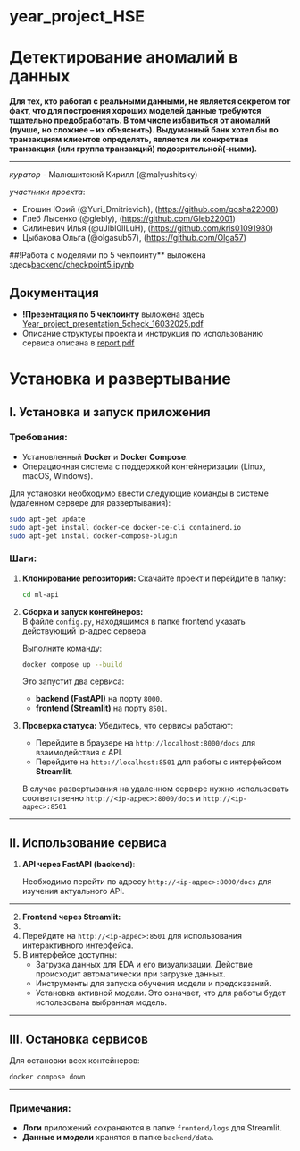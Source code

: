 # year_project_HSE
# Детектирование аномалий в данных

**Для тех, кто работал с реальными данными, не является секретом тот факт, что для построения хороших моделей данные требуются тщательно предобработать. В том числе избавиться от аномалий (лучше, но сложнее – их объяснить). Выдуманный банк хотел бы по транзакциям клиентов определять, является ли конкретная транзакция (или группа транзакций) подозрительной(-ными).**

---

*куратор* - Малюшитский Кирилл (@malyushitsky)

*участники проекта*:
- Егошин Юрий (@Yuri_Dmitrievich), (https://github.com/gosha22008)
- Глеб Лысенко (@glebly), (https://github.com/Gleb22001)
- Силиневич Илья (@uJlbI0IILuH), (https://github.com/kris01091980)
- Цыбакова Ольга (@olgasub57), (https://github.com/Olga57)

##!Работа с моделями по 5 чекпоинту** выложена здесь[backend/checkpoint5.ipynb](backend/checkpoint5.ipynb)

## Документация
- **!Презентация по 5 чекпоинту** выложена здесь [Year_project_presentation_5check_16032025.pdf](Year_project_presentation_5check_16032025.pdf)
- Описание структуры проекта и инструкция по использованию сервиса описана в [report.pdf](report.pdf)

 
# Установка и развертывание

## I. Установка и запуск приложения

### Требования:
- Установленный **Docker** и **Docker Compose**.
- Операционная система с поддержкой контейнеризации (Linux, macOS, Windows).

Для установки необходимо ввести следующие команды в системе (удаленном сервере для развертывания):

```bash
sudo apt-get update
sudo apt-get install docker-ce docker-ce-cli containerd.io
sudo apt-get install docker-compose-plugin
```

### Шаги:

1. **Клонирование репозитория:**
   Скачайте проект и перейдите в папку:
   ```bash
   cd ml-api
   ```

2. **Сборка и запуск контейнеров:**   
   В файле `config.py`, находящимся в папке frontend указать действующий ip-адрес сервера

   Выполните команду:
   ```bash
   docker compose up --build
   ```
   Это запустит два сервиса:
   - **backend (FastAPI)** на порту `8000`.
   - **frontend (Streamlit)** на порту `8501`.

3. **Проверка статуса:**
   Убедитесь, что сервисы работают:
   - Перейдите в браузере на `http://localhost:8000/docs` для взаимодействия с API.
   - Перейдите на `http://localhost:8501` для работы с интерфейсом **Streamlit**.
   
   В случае развертывания на удаленном сервере нужно использовать соответственно `http://<ip-адрес>:8000/docs` и `http://<ip-адрес>:8501` 
---

## II. Использование сервиса

1. **API через FastAPI (backend)**:

   Необходимо перейти по адресу `http://<ip-адрес>:8000/docs` для изучения актуального API.
   
---
2. **Frontend через Streamlit:**
3. 
1. Перейдите на `http://<ip-адрес>:8501` для использования интерактивного интерфейса.
2. В интерфейсе доступны:
   - Загрузка данных для EDA и его визуализации. Действие происходит автоматически при загрузке данных.
   - Инструменты для запуска обучения модели и предсказаний.
   - Установка активной модели. Это означает, что для работы будет использована выбранная модель.

---

## III. Остановка сервисов
Для остановки всех контейнеров:
```bash
docker compose down
```

---



### Примечания:
- **Логи** приложений сохраняются в папке `frontend/logs` для Streamlit.
- **Данные и модели** хранятся в папке `backend/data`.
